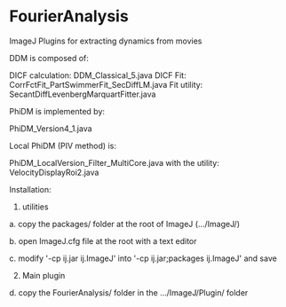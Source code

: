 # FourierAnalysis

ImageJ Plugins for extracting dynamics from movies

DDM is composed of:

DICF calculation: DDM_Classical_5.java
DICF Fit: CorrFctFit_PartSwimmerFit_SecDiffLM.java
Fit utility: SecantDiffLevenbergMarquartFitter.java

PhiDM is implemented by: 

PhiDM_Version4_1.java

Local PhiDM (PIV method) is:

PhiDM_LocalVersion_Filter_MultiCore.java
with the utility: VelocityDisplayRoi2.java

Installation:

1. utilities

a. copy the packages/ folder at the root of ImageJ (.../ImageJ/)

b. open ImageJ.cfg file at the root with a text editor

c. modify '-cp ij.jar ij.ImageJ' into '-cp ij.jar;packages ij.ImageJ' and save

2. Main plugin

d. copy the FourierAnalysis/ folder in the .../ImageJ/Plugin/ folder 
